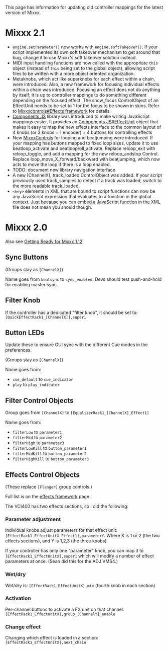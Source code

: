 This page has information for updating old controller mappings for the
latest version of Mixxx.

# Mixxx 2.1

  - `engine.setParameter()` now works with `engine.softTakeover()`. If
    your script implemented its own soft takeover mechanism to get
    around that bug, change it to use Mixxx's soft takeover solution
    instead.
  - MIDI input handling functions are now called with the appropriate
    `this` object (instead of `this` being set to the global object),
    allowing script files to be written with a more object oriented
    organization.
  - Metaknobs, which act like superknobs for each effect within a chain,
    were introduced. Also, a new framework for focusing individual
    effects within a chain was introduced. Focusing an effect does not
    do anything by itself; it is up to controller mappings to do
    something different depending on the focused effect. The show\_focus
    ControlObject of an EffectUnit needs to be set to 1 for the focus to
    be shown in skins. Refer to [Mixxxcontrols\#Effects
    framework](Mixxxcontrols#Effects%20framework) for details.
  - [Components JS](Components%20JS) library was introduced to make
    writing JavaScript mappings easier. It provides an [Components
    JS\#EffectUnit](Components%20JS#EffectUnit) object that makes it
    easy to map the new effects interface to the common layout of 4
    knobs (or 3 knobs + 1 encoder) + 4 buttons for controlling effects
  - New [MixxxControls](MixxxControls) for looping and beatjumping were
    introduced. If your mapping has buttons mapped to fixed loop sizes,
    update it to use beatloop\_activate and beatlooproll\_activate.
    Replace reloop\_exit with reloop\_toggle, and add a mapping for the
    new reloop\_andstop Control. Replace loop\_move\_X\_forward/backward
    with beatjumping, which now acts to move the loop if there is a loop
    enabled.
  - TODO: document new library navigation interface
  - A new \[ChannelX\], track\_loaded ControlObject was added. If your
    script previously used track\_samples to detect if a track was
    loaded, switch to the more readable track\_loaded.
  - `<key>` elements in XML that are bound to script functions can now
    be any JavaScript expression that evaluates to a function in the
    global context. Just because you can embed a JavaScript function in
    the XML file does not mean you should though.

# Mixxx 2.0

Also see [Getting Ready for Mixxx 1.12](getting_ready_for_112)

## Sync Buttons

(Groups stay as `[ChannelX]`)

Name goes from `beatsync` to `sync_enabled`. Devs should test
push-and-hold for enabling master sync.

## Filter Knob

If the controller has a dedicated "filter knob", it should be set to:
`[QuickEffectRack1_[ChannelX]],super1`

## Button LEDs

Update these to ensure GUI sync with the different Cue modes in the
preferences.

(Groups stay as `[ChannelX]`)

Name goes from:

  - `cue_default` to `cue_indicator`
  - `play` to `play_indicator`

## Filter Control Objects

Group goes from `[ChannelX]` to `[EqualizerRack1_[ChannelX]_Effect1]`

Name goes from:

  - `filterLow` to `parameter1`
  - `filterMid` to `parameter2`
  - `filterHigh` to `parameter3`
  - `filterLowKill` to `button_parameter1`
  - `filterMidKill` to `button_parameter2`
  - `filterHighKill` to `button_parameter3`

## Effects Control Objects

(These replace `[Flanger]` group controls.)

Full list is on the [effects framework](effects_framework#controls)
page.

The VCI400 has two effects sections, so I did the following:

### Parameter adjustment

Individual knobs adjust parameters for that effect unit:
`[EffectRack1_EffectUnitX_Effect1],parameterY`. Where X is 1 or 2 (the
two effects sections), and Y is 1,2,3 (the three knobs).

If your controller has only one "parameter" knob, you can map it to
`[EffectRack1_EffectUnitX],super1` which will modify a number of effect
parameters at once. (Sean did this for the ADJ VMS4.)

### Wet/dry

Wet/dry is: `[EffectRack1_EffectUnitX],mix` (fourth knob in each
section)

### Activation

Per-channel buttons to activate a FX unit on that channel:
`[EffectRack1_EffectUnitX],group_[ChannelY]_enable`

### Change effect

Changing which effect is loaded in a section:
`[EffectRack1_EffectUnitX],next_chain`
